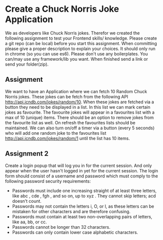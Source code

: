 # Create a Chuck Norris Joke Application

We as developers like Chuck Norris jokes. Therefor we created the following assignment to test your Frontend skills/ knowledge.
Please create a git repo (can be local) before you start this assignment. When committing please give a proper description to explain your choices.
It should only run in chrome (so you can use es6). Please don't use any boilerplates. You can/may use any framework/lib you want.
When finished send a link or send your folder(zip).

## Assignment

We want to have an Application where we can fetch 10 Random Chuck Norris jokes. These jokes can be fetch from the following API http://api.icndb.com/jokes/random/10.
When these jokes are fetched via a button they need to be displayed in a list. In this list we can mark certain jokes as favourite. The favourite jokes will appear in a favourites list with a max of 10 (unique) items. There should be an option to remove jokes from the favourite list as well.
On refresh the favourites lists should be maintained.
We can also turn on/off a timer via a button (every 5 seconds) who will add one random joke to the favourites list http://api.icndb.com/jokes/random/1 until the list has 10 items.

## Assignment 2

Create a login popup that will log you in for the current session. And only appear when the user hasn't logged in yet for the current session.
The login form should consist of a username and password which must comply to the following password security requirements:

- Passwords must include one increasing straight of at least three letters, like abc , cde , fgh , and so on, up to xyz . 
They cannot skip letters; acd doesn't count.
- Passwords may not contain the letters i, O, or l, as these letters can be mistaken for other characters and are therefore confusing.
- Passwords must contain at least two non-overlapping pairs of letters, like aa, bb, or cc. 
- Passwords cannot be longer than 32 characters.
- Passwords can only contain lower case alphabetic characters.
 